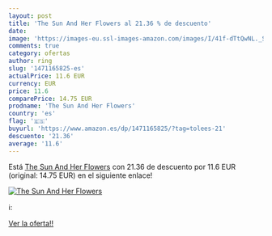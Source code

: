 ```yaml
---
layout: post
title: 'The Sun And Her Flowers al 21.36 % de descuento'
date: 
image: 'https://images-eu.ssl-images-amazon.com/images/I/41f-dTtQwNL._SL200_.jpg'
comments: true
category: ofertas
author: ring
slug: '1471165825-es'
actualPrice: 11.6 EUR
currency: EUR
price: 11.6
comparePrice: 14.75 EUR
prodname: 'The Sun And Her Flowers'
country: 'es'
flag: '🇪🇸'
buyurl: 'https://www.amazon.es/dp/1471165825/?tag=tolees-21'
descuento: '21.36'
average: '11.6'
---
```


Está [The Sun And Her Flowers](https://www.amazon.es/dp/1471165825/?tag=tolees-21) con 21.36 de descuento por 11.6 EUR (original: 14.75 EUR) en el siguiente enlace!

[![The Sun And Her Flowers](https://images-eu.ssl-images-amazon.com/images/I/41f-dTtQwNL._SL200_.jpg)](https://www.amazon.es/dp/1471165825/?tag=tolees-21)

ℹ️:


[Ver la oferta!!](https://www.amazon.es/dp/1471165825/?tag=tolees-21)
